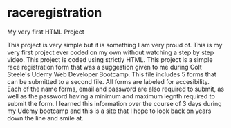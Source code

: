 # raceregistration
My very first HTML Project
<div>
This project is very simple but it is something I am very proud of. This is my very first project ever coded on my own without watching a step by step video. This project is coded using strictly HTML. This project is a simple race registration form that was a suggestion given to me during Colt Steele's Udemy Web Developer Bootcamp. This file includes 5 forms that can be submitted to a second file. All forms are labeled for accesibility. Each of the name forms, email and password are also required to submit, as well as the password having a minimum and maximum legnth required to submit the form. I learned this information over the course of 3 days during my Udemy bootcamp and this is a site that I hope to look back on years down the line and smile at. 
</div>
